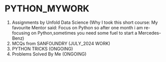 # PYTHON_MYWORK
1. Assignments by Unfold Data Science (Why I took this short course: My favourite Mentor said: Focus on Python so after one month i am re-focusing on Python,sometimes you need some fuel to start a Mercedes-Benz)
2. MCQs from SANFOUNDRY (JULY_2024 WORK)
3. PYTHON TRICKS (ONGOING)
4. Problems Solved By Me (ONGOING)
